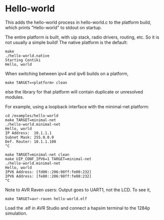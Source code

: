 Hello-world
===========

This adds the hello-world process in hello-world.c to the platform build, which
prints "Hello-world" to stdout on startup.

The entire platform is built, with uip stack, radio drivers, routing, etc.
So it is not usually a simple build! The native platform is the default:

    make
    ./hello-world.native
    Starting Contiki
    Hello, world

When switching between ipv4 and ipv6 builds on a platform,

    make TARGET=<platform> clean

else the library for that platform will contain duplicate or unresolved
modules.

For example, using a loopback interface with the minimal-net platform:

    cd /examples/hello-world
    make TARGET=minimal-net
    ./hello-world.minimal-net
    Hello, world
    IP Address:  10.1.1.1
    Subnet Mask: 255.0.0.0
    Def. Router: 10.1.1.100
    ^C

    make TARGET=minimal-net clean
    make UIP_CONF_IPV6=1 TARGET=minimal-net
    ./hello-world.minimal-net
    Hello, world
    IPV6 Address: [fd00::206:98ff:fe00:232]
    IPV6 Address: [fe80::206:98ff:fe00:232]
    ^C

Note to AVR Raven users: Output goes to UART1, not the LCD. To see it,

    make TARGET=avr-raven hello-world.elf

Load the .elf in AVR Studio and connect a hapsim terminal to the 1284p simulation.
